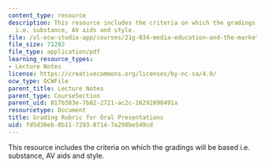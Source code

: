 ```yaml
---
content_type: resource
description: This resource includes the criteria on which the gradings will be based
  i.e. substance, AV aids and style.
file: /ol-ocw-studio-app/courses/21g-034-media-education-and-the-marketplace-fall-2005/fd5d30eb8b11729387147a298be549cd_MIT21G_034F05_rubricorlpr.pdf
file_size: 71202
file_type: application/pdf
learning_resource_types:
- Lecture Notes
license: https://creativecommons.org/licenses/by-nc-sa/4.0/
ocw_type: OCWFile
parent_title: Lecture Notes
parent_type: CourseSection
parent_uid: 817b383e-7b82-2721-ac2c-16292898491a
resourcetype: Document
title: Grading Rubric for Oral Presentations
uid: fd5d30eb-8b11-7293-8714-7a298be549cd
---
```

This resource includes the criteria on which the gradings will be based i.e. substance, AV aids and style.